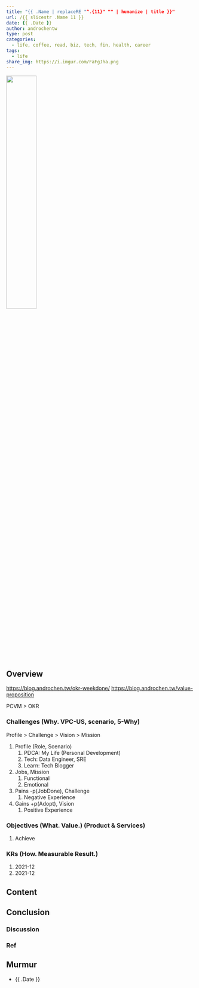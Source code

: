 ```yaml
---
title: "{{ .Name | replaceRE "^.{11}" "" | humanize | title }}"
url: /{{ slicestr .Name 11 }}
date: {{ .Date }}
author: androchentw
type: post
categories:
  - life, coffee, read, biz, tech, fin, health, career
tags: 
  - life
share_img: https://i.imgur.com/FaFgJha.png
---
```


<img style="width:40%;" src="https://i.imgur.com/FaFgJha.png">

## Overview

https://blog.androchen.tw/okr-weekdone/
https://blog.androchen.tw/value-proposition

PCVM > OKR
### Challenges (Why. VPC-US, scenario, 5-Why)

Profile > Challenge > Vision > Mission

1. Profile (Role, Scenario)
   1. PDCA: My Life (Personal Development)
   2. Tech: Data Engineer, SRE
   3. Learn: Tech Blogger
2. Jobs, Mission
   1. Functional
   2. Emotional
3. Pains -p(JobDone), Challenge
   1. Negative Experience
4. Gains +p(Adopt), Vision
   1. Positive Experience
   

### Objectives (What. Value.) (Product & Services)

1. Achieve

### KRs (How. Measurable Result.)

1. 2021-12
2. 2021-12

<!--more-->

## Content


## Conclusion


### Discussion


### Ref


## Murmur

* {{ .Date }}

